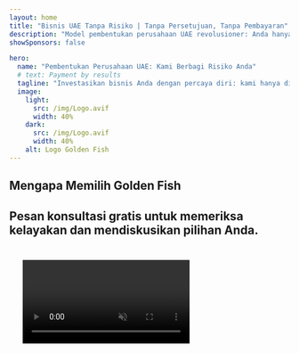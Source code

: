```yaml
---
layout: home
title: "Bisnis UAE Tanpa Risiko | Tanpa Persetujuan, Tanpa Pembayaran"
description: "Model pembentukan perusahaan UAE revolusioner: Anda hanya membayar setelah berhasil. Panduan ahli di setiap tahap dengan tingkat keberhasilan 90%+."
showSponsors: false

hero:
  name: "Pembentukan Perusahaan UAE: Kami Berbagi Risiko Anda"
  # text: Payment by results
  tagline: "Investasikan bisnis Anda dengan percaya diri: kami hanya dibayar setelah pendaftaran perusahaan berhasil. <span class='hl'>Kesuksesan Anda adalah satu-satunya tujuan kami</span>."
  image:
    light:
      src: /img/Logo.avif
      width: 40%
    dark:
      src: /img/Logo.avif
      width: 40%
    alt: Logo Golden Fish
---
```


<FeatureBlock :card="{
  title: 'Keuntungan Anda — Tanggung Jawab Kami',
  details: 'UAE menawarkan berbagai keuntungan bagi pengusaha dan investor internasional yang mencari lingkungan bisnis yang menguntungkan. \n\n* Tarif Pajak Rendah: Hanya 9% pajak perusahaan dan 5% PPN tanpa pajak penghasilan pribadi\n* 100% Kepemilikan Asing: Kendali penuh atas perusahaan Anda tanpa mitra lokal\n* Tanpa Kontrol Mata Uang: Repatriasi keuntungan dan pertukaran mata uang tanpa batasan\n\n[Show complete list](/uae-business/company-registration/benefits-problems#benefits-of-doing-business-in-the-uae)',
  link: '/uae-business/company-registration/benefits-problems#benefits-of-doing-business-in-the-uae',
  src: {
    light: '/img/iStock-2051326997.avif',
    dark: '/img/iStock-1448478309.jpg',
    width: '100%'
  },
  inversion: false
}" />

<FeatureBlock :card="{
  title: 'Tantangan Yang Kita Hadapi Bersama',
  details: 'Meskipun UAE menawarkan banyak manfaat, bisnis harus menyadari potensi tantangan saat membangun operasi. \n\n* Lingkungan Regulasi Kompleks: Peraturan berbeda di setiap emirat dan free zone\n* Persyaratan Substansi Ekonomi: Staf lokal dan ruang kantor fisik diperlukan untuk aktivitas tertentu\n* Biaya Awal Tinggi: Biaya pendaftaran, dokumentasi, dan sewa kantor wajib\n\n[Show complete list](/uae-business/company-registration/benefits-problems#disadvantages-of-doing-business-in-the-uae)',
  link: '/uae-business/company-registration/benefits-problems#disadvantages-of-doing-business-in-the-uae',
  src: {
      light: '/img/iStock-1299393716.avif',
      dark: '/img/iStock-2149731304.avif',
    width: '100%'
  },
  inversion: true
}" />

<FeatureBlock :card="{
  title: 'Dukungan Lengkap: Langkah demi Langkah Bersama Anda',
  details: 'Panduan lengkap untuk mendirikan perusahaan di **free zone, offshore, mainland, branch**. \n\n* 100% Kepemilikan Asing tersedia di Free Zones dan Mainland\n* Tarif Pajak Rendah - hanya 9% pajak perusahaan\n* Tanpa Kontrol Mata Uang - repatriasi modal yang mudah\n\n[Learn more](/uae-business/company-registration/overview)',
  link: '/uae-business/company-registration/overview',
  src: {
    light: '/video/iStock-1204982076.mp4',
    dark: '/video/iStock-1269162753.mp4',
    width: '100%'
  },
  inversion: false
}" />

<FeatureCards :features="[
  {
    title: 'Pembukaan Rekening Bank',
    details: 'Buka rekening **bank** bisnis atau pribadi dengan mudah di bank-bank terpercaya UAE.',
    items: [
      'Layanan PRO end-to-end untuk persetujuan pemerintah',
      'Pengaturan paket perbankan lengkap',
      'Tingkat keberhasilan 96%'
    ],
    linkText: 'Learn more',
    link: '/uae-business/offer/banking/',
    icon: {
      light: '/img/iStock-2153786564.avif',
      dark: '/img/iStock-2166793628.avif',
      alt: 'Layanan Perbankan'
    }
  },
  {
    title: 'Golden Visa & Izin Tinggal',
    details: 'Dapatkan **Golden Visa** UAE untuk izin tinggal jangka panjang dengan proses aplikasi yang lancar.',
    items: [
      '**Tidak perlu masuk UAE setiap 6 bulan**',
      'Masa berlaku 10 tahun dengan opsi perpanjangan dengan mempertahankan kondisi kualifikasi',
      'Tingkat keberhasilan 92%'
    ],
    linkText: 'Learn more',
    link: '/uae-business/offer/golden-visa/',
    icon: {
      light: '/img/iStock-1312241253.avif',
      dark: '/img/ILONMASKID.webp',
      alt: 'Layanan Visa'
    }
  },
  {
    title: 'Jelajahi layanan korporat kami lebih lanjut',
    details: '',
    items: [],
    linkText: 'Learn more',
    link: '/uae-business/company-registration/insights/incorporation-steps',
    icon: {
      light: '/img/iStock-473502112.avif',
      dark: '/img/iStock-1160827423.avif',
      alt: 'Layanan Lainnya'
    }
  }
]" />

## Mengapa Memilih Golden Fish

<BenefitsList :features="[
  {
    icon: '🏢',
    title: 'Keahlian Lokal UAE',
    text: 'Spesialis berdedikasi di Dubai memberikan panduan ahli di setiap tahap proses.'
  },
  {
    icon: '📊',
    title: 'Tingkat Keberhasilan Terbukti',
    text: 'Tingkat persetujuan lebih dari 90% dengan ratusan visa, rekening bank, dan pendaftaran perusahaan yang diproses melalui layanan premium kami.'
  },
  {
    icon: '💸',
    title: '**Biaya Berbasis Keberhasilan**',
    text: '[Bayar hanya setelah persetujuan](/uae-business/benefits/success-based-fees). Transparansi penuh tanpa biaya tersembunyi.'
  },
]" />

## Pesan konsultasi gratis untuk memeriksa kelayakan dan mendiskusikan pilihan Anda.

<video  autoplay muted playsinline style="padding: 24px" >
  <source src="/img/iStock-2185906461.mp4" type="video/mp4">
</video>

<ContactFormModalNav buttonText="Dapatkan konsultasi gratis" formStyle="display: block; margin: 1rem auto;"/>

<!-- <ImageGrid :images="[
  { src: '/img/ILONMASKID.webp', href: './immigration.md', alt: 'Imigrasi UAE' },
  { src: '/img/ILONMASKID.webp', href: './immigration.md', alt: 'Imigrasi UAE' },
]"/> -->
